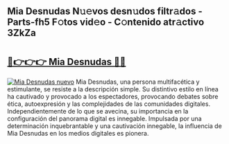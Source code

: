 ## Mia Desnudas N𝚞𝚎vos desn𝚞dos filtr𝚊dos - Parts-fh5 F𝚘tos vid𝚎o - C𝚘ntenido atr𝚊ctivo 3ZkZa

# <h2><a href="http://mb2e9dg.tromn.icu/?c=Mia+Desnudas">🔗👉👉👉 Mia Desnudas 🔗🔗</a></h2>

[![Mia Desnudas nuevo](https://i.imgur.com/pEAQMta.gif)](http://mb2e9dg.tromn.icu/?c=Mia+Desnudas)
Mia Desnudas, una persona multifacética y estimulante, se resiste a la descripción simple. Su distintivo estilo en línea ha cautivado y provocado a los espectadores, provocando debates sobre ética, autoexpresión y las complejidades de las comunidades digitales. Independientemente de lo que se avecina, su importancia en la configuración del panorama digital es innegable. Impulsada por una determinación inquebrantable y una cautivación innegable, la influencia de Mia Desnudas en los medios digitales es pionera.
